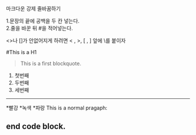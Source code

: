 마크다운 강제 줄바꿈하기  

1.문장의 끝에 공백을 두 칸 넣는다.  
2.줄을 바꾼 뒤 #을 적어넣는다.  


\<\>나 \[\]가 안없어지게 하려면 < , >, [ , ] 앞에 \를 붙이자


#This is a H1

>This is a first blockquote.

1. 첫번째
2. 두번째
3. 세번째

----------------

*빨강
*녹색
*파랑
This is a normal pragaph:

end code block.
-----------------
